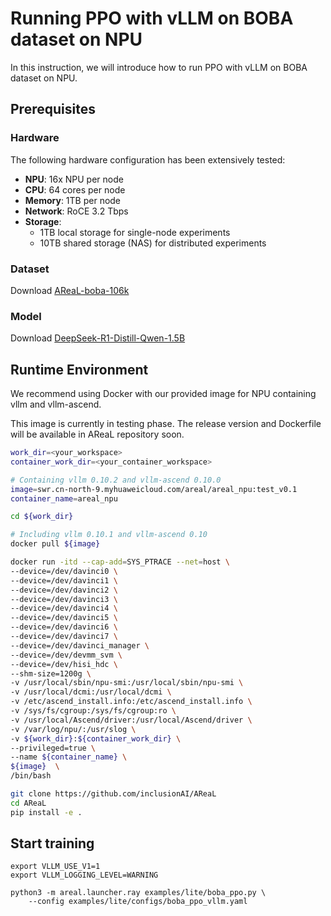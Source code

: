 # Running PPO with vLLM on BOBA dataset on NPU

In this instruction, we will introduce how to run PPO with vLLM on BOBA dataset on NPU.

## Prerequisites

### Hardware

The following hardware configuration has been extensively tested:

- **NPU**: 16x NPU per node
- **CPU**: 64 cores per node
- **Memory**: 1TB per node
- **Network**: RoCE 3.2 Tbps
- **Storage**:
  - 1TB local storage for single-node experiments
  - 10TB shared storage (NAS) for distributed experiments

### Dataset

Download [AReaL-boba-106k](https://huggingface.co/datasets/inclusionAI/AReaL-boba-Data/blob/main/AReaL-boba-106k.jsonl)

### Model

Download [DeepSeek-R1-Distill-Qwen-1.5B](https://huggingface.co/deepseek-ai/DeepSeek-R1-Distill-Qwen-1.5B)

## Runtime Environment

We recommend using Docker with our provided image for NPU containing vllm and vllm-ascend.

This image is currently in testing phase. The release version and Dockerfile will be available in AReaL repository soon.

```bash
work_dir=<your_workspace>
container_work_dir=<your_container_workspace>

# Containing vllm 0.10.2 and vllm-ascend 0.10.0
image=swr.cn-north-9.myhuaweicloud.com/areal/areal_npu:test_v0.1
container_name=areal_npu

cd ${work_dir}

# Including vllm 0.10.1 and vllm-ascend 0.10
docker pull ${image}

docker run -itd --cap-add=SYS_PTRACE --net=host \
--device=/dev/davinci0 \
--device=/dev/davinci1 \
--device=/dev/davinci2 \
--device=/dev/davinci3 \
--device=/dev/davinci4 \
--device=/dev/davinci5 \
--device=/dev/davinci6 \
--device=/dev/davinci7 \
--device=/dev/davinci_manager \
--device=/dev/devmm_svm \
--device=/dev/hisi_hdc \
--shm-size=1200g \
-v /usr/local/sbin/npu-smi:/usr/local/sbin/npu-smi \
-v /usr/local/dcmi:/usr/local/dcmi \
-v /etc/ascend_install.info:/etc/ascend_install.info \
-v /sys/fs/cgroup:/sys/fs/cgroup:ro \
-v /usr/local/Ascend/driver:/usr/local/Ascend/driver \
-v /var/log/npu/:/usr/slog \
-v ${work_dir}:${container_work_dir} \
--privileged=true \
--name ${container_name} \
${image}  \
/bin/bash

git clone https://github.com/inclusionAI/AReaL
cd AReaL
pip install -e .
```

## Start training

```
export VLLM_USE_V1=1
export VLLM_LOGGING_LEVEL=WARNING

python3 -m areal.launcher.ray examples/lite/boba_ppo.py \
    --config examples/lite/configs/boba_ppo_vllm.yaml
```

